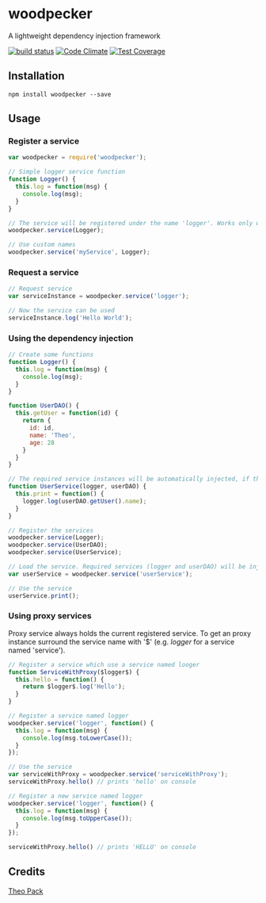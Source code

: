 # woodpecker

A lightweight dependency injection framework

[![build status](https://secure.travis-ci.org/FuriKuri/woodpecker.png)](http://travis-ci.org/FuriKuri/woodpecker)
[![Code Climate](https://codeclimate.com/github/FuriKuri/woodpecker/badges/gpa.svg)](https://codeclimate.com/github/FuriKuri/woodpecker)
[![Test Coverage](https://codeclimate.com/github/FuriKuri/woodpecker/badges/coverage.svg)](https://codeclimate.com/github/FuriKuri/woodpecker)
## Installation

```
npm install woodpecker --save
```

## Usage
### Register a service
```javascript
var woodpecker = require('woodpecker');

// Simple logger service function
function Logger() {
  this.log = function(msg) {
    console.log(msg);
  }
}

// The service will be registered under the name 'logger'. Works only with named function
woodpecker.service(Logger);

// Use custom names
woodpecker.service('myService', Logger);
```

### Request a service
```javascript
// Request service
var serviceInstance = woodpecker.service('logger');

// Now the service can be used
serviceInstance.log('Hello World');
```

### Using the dependency injection
```javascript
// Create some functions
function Logger() {
  this.log = function(msg) {
    console.log(msg);
  }
}

function UserDAO() {
  this.getUser = function(id) {
    return {
      id: id,
      name: 'Theo',
      age: 28
    }
  }
}

// The required service instances will be automatically injected, if the parameter names match the registered services
function UserService(logger, userDAO) {
  this.print = function() {
    logger.log(userDAO.getUser().name);
  }
}

// Register the services
woodpecker.service(Logger);
woodpecker.service(UserDAO);
woodpecker.service(UserService);

// Load the service. Required services (logger and userDAO) will be injected
var userService = woodpecker.service('userService');

// Use the service
userService.print();
```

### Using proxy services
Proxy service always holds the current registered service. To get an proxy instance surround the service name with '$' (e.g. $logger$ for a service named 'service').
```javascript
// Register a service which use a service named looger
function ServiceWithProxy($logger$) {
  this.hello = function() {
    return $logger$.log('Hello');
  }
}

// Register a service named logger
woodpecker.service('logger', function() {
  this.log = function(msg) {
    console.log(msg.toLowerCase());
  }
});

// Use the service
var serviceWithProxy = woodpecker.service('serviceWithProxy');
serviceWithProxy.hello() // prints 'hello' on console

// Register a new service named logger
woodpecker.service('logger', function() {
  this.log = function(msg) {
    console.log(msg.toUpperCase());
  }
});

serviceWithProxy.hello() // prints 'HELLO' on console

```
## Credits
[Theo Pack](https://github.com/FuriKuri/)
